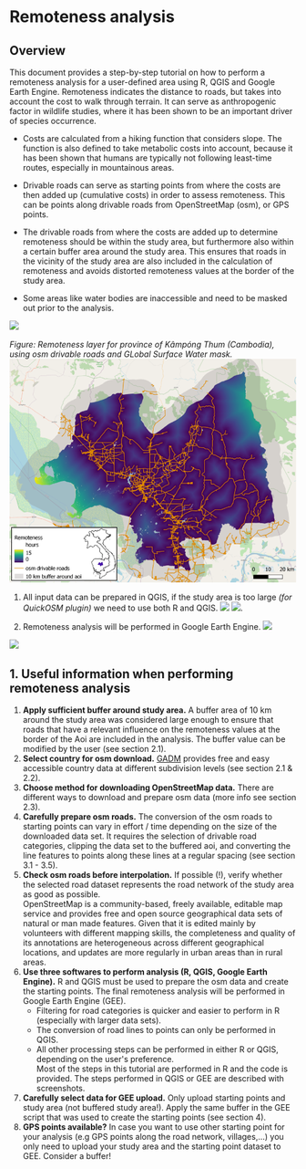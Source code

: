 # Remoteness analysis

## Overview

This document provides a step-by-step tutorial on how to perform a remoteness analysis for a user-defined area using R, QGIS and Google Earth Engine. Remoteness indicates the distance to roads, but takes into account the cost to walk through terrain. It can serve as anthropogenic factor in wildlife studies, where it has been shown to be an important driver of species occurrence.
  
* Costs are calculated from a hiking function that considers slope. The function is also defined to take metabolic costs into account, because it has been shown that humans are typically not following least-time routes, especially in mountainous areas.
  
* Drivable roads can serve as starting points from where the costs are then added up (cumulative costs) in order to assess remoteness. This can be points along drivable roads from OpenStreetMap (osm), or GPS points.

* The drivable roads from where the costs are added up to determine remoteness should be within the study area, but furthermore also within a certain buffer area around the study area. This ensures that roads in the vicinity of the study area are also included in the calculation of remoteness and avoids distorted remoteness values at the border of the study area.

* Some areas like water bodies are inaccessible and need to be masked out prior to the analysis.

![](".png")

*Figure: Remoteness layer for province of Kâmpóng Thum (Cambodia), using osm drivable roads and GLobal Surface Water mask.*
<img src="https://github.com/Luisa-del/Remoteness/blob/main/img/remoteness.png" width = "700">

1. All input data can be prepared in QGIS, if the study area is too large *(for QuickOSM plugin)* we need to use both R and QGIS.
![](D:/Dateien/Uni/Eagle_Master/Hiwijob_IZW/Remoteness_tutorial/graphics/logo_qgis.png) 
![](D:/Dateien/Uni/Eagle_Master/Hiwijob_IZW/Remoteness_tutorial/graphics/logo_r.png).

2. Remoteness analysis will be performed in Google Earth Engine.
![](D:/Dateien/Uni/Eagle_Master/Hiwijob_IZW/Remoteness_tutorial/graphics/logo_gee.png) 

![](".png")

## 1. Useful information when performing remoteness analysis 

1. **Apply sufficient buffer around study area.** A buffer area of 10 km around the study area was considered large enough to ensure that roads that have a relevant influence on the remoteness values at the border of the Aoi are included in the analysis. The buffer value can be modified by the user (see section 2.1).
2. **Select country for osm download.** [GADM](https://gadm.org/download_country.html) provides free and easy accessible country data at different subdivision levels (see section 2.1 & 2.2). 
3. **Choose method for downloading OpenStreetMap data.** There are different ways to download and prepare osm data (more info see section 2.3).
4. **Carefully prepare osm roads.** The conversion of the osm roads to starting points can vary in effort / time depending on the size of the downloaded data set. It requires the selection of drivable road categories, clipping the data set to the buffered aoi, and converting the line features to points along these lines at a regular spacing (see section 3.1 - 3.5).
5. **Check osm roads before interpolation.** If possible (!), verify whether the selected road dataset represents the road network of the study area as good as possible.  
OpenStreetMap is a community-based, freely available, editable map service and provides free and open source geographical data sets of natural or man made features. Given that it is edited mainly by volunteers with different mapping skills, the completeness and quality of its annotations are heterogeneous across different geographical locations, and updates are more regularly in urban areas than in rural areas. 
6. **Use three softwares to perform analysis (R, QGIS, Google Earth Engine).** R and QGIS must be used to prepare the osm data and create the starting points. The final remoteness analysis will be performed in Google Earth Engine (GEE).
    + Filtering for road categories is quicker and easier to perform in R (especially with larger data sets). 
    + The conversion of road lines to points can only be performed in QGIS. 
    + All other processing steps can be performed in either R or QGIS, depending on the user's preference.  
Most of the steps in this tutorial are performed in R and the code is provided. The steps performed in QGIS or GEE are described with screenshots.
7. **Carefully select data for GEE upload.** Only upload starting points and study area (not buffered study area!). Apply the same buffer in the GEE script that was used to create the starting points (see section 4).
8. **GPS points available?** In case you want to use other starting point for your analysis (e.g GPS points along the road network, villages,...) you only need to upload your study area and the starting point dataset to GEE. Consider a buffer!



